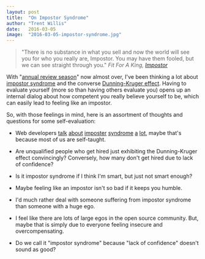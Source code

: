 ```yaml
---
layout: post
title:  "On Impostor Syndrome"
author: "Trent Willis"
date:   2016-03-05
image:  "2016-03-05-impostor-syndrome.jpg"
---
```


> "There is no substance in what you sell and now the world will see you for who you really are, Impostor. You may have them fooled, but we can see straight through you."
> <cite>Fit For A King, [_Impostor_](https://youtu.be/eCEz--A13oQ)</cite>

With "[annual review season](http://www.npr.org/2014/10/28/358636126/behold-the-entrenched-and-reviled-annual-review)" now almost over, I've been thinking a lot about [impostor syndrome](https://en.wikipedia.org/wiki/Impostor_syndrome) and the converse [Dunning-Kruger effect](https://en.wikipedia.org/wiki/Dunning%E2%80%93Kruger_effect). Having to evaluate yourself (more so than having others evaluate you) opens up an internal dialog about how competent you really believe yourself to be, which can easily lead to feeling like an impostor.

So, with those feelings in mind, here is an assortment of thoughts and questions for some self-evaluation:

* Web developers [talk](https://davidwalsh.name/impostor-syndrome) [about](http://ryanscowles.com/2013/04/web-developers-and-the-impostor-syndrome/) [imposter](https://medium.com/@aliciatweet/overcoming-impostor-syndrome-bdae04e46ec5#.kd5wvee3v) [syndrome](http://www.hanselman.com/blog/ImAPhonyAreYou.aspx) [a](http://www.sitepoint.com/recognizing-dealing-impostor-syndrome/) [lot](https://medium.com/@sugarpirate/my-2014-in-review-or-how-i-beat-impostor-syndrome-98e811d0ada2#.tdcuw66lo), maybe that's because most of us are self-taught.

* Are unqualified people who get hired just exhibiting the Dunning-Kruger effect convincingly? Conversely, how many don't get hired due to lack of confidence?

* Is it impostor syndrome if I think I'm smart, but just not smart enough?


* Maybe feeling like an impostor isn't so bad if it keeps you humble.

* I'd much rather deal with someone suffering from impostor syndrome than someone with a huge ego.

* I feel like there are lots of large egos in the open source community. But, maybe that is simply due to everyone feeling insecure and overcompensating.

* Do we call it "impostor syndrome" because "lack of confidence" doesn't sound as good?
